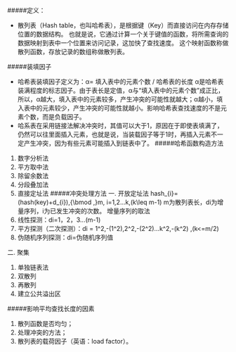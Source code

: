 #####定义：
+ 散列表（Hash table，也叫哈希表），是根据键（Key）而直接访问在内存存储位置的数据结构。 也就是说，它通过计算一个关于键值的函数，将所需查询的数据映射到表中一个位置来访问记录，这加快了查找速度。 这个映射函数称做散列函数，存放记录的数组称做散列表。

#####装填因子
+ 哈希表装填因子定义为：α= 填入表中的元素个数 / 哈希表的长度
α是哈希表装满程度的标志因子。由于表长是定值，α与“填入表中的元素个数”成正比，所以，α越大，填入表中的元素较多，产生冲突的可能性就越大；α越小，填入表中的元素较少，产生冲突的可能性就越小。影响哈希表查找速度的不是元素个数，而是负载因子。
+ 哈系表在采用链接法解决冲突时，其值可以大于1，原因在于即使表填满了，仍然可以往里面插入元素，也就是说，当装载因子等于1时，再插入元素不一定产生冲突，因为有些元素可能插入到链表中了。
#####哈希函数构造方法
1. 数字分析法
2. 平方取中法
3. 除留余数法
4. 分段叠加法
5. 直接定址法
#####冲突处理方法
一. 开放定址法
hash_{i}=(hash(key)+d_{i})\,{\bmod  \,}m, i=1,2...k\,(k\leq m-1)
m为散列表长，di为增量序列，i为已发生冲突的次数。
增量序列的取法
1. 线性探测：di=1，2，3...(m-1)
2. 平方探测（二次探测）：di = 1^2,-(1^2),2^2,-(2^2)...k^2,-(k^2) ,(k<=m/2)
3. 伪随机序列探测：di=伪随机序列值

二. 聚集

1. 单独链表法
2. 双散列 
3. 再散列
4. 建立公共溢出区

#####影响平均查找长度的因素
1. 散列函数是否均匀；
2. 处理冲突的方法；
3. 散列表的载荷因子（英语：load factor）。
